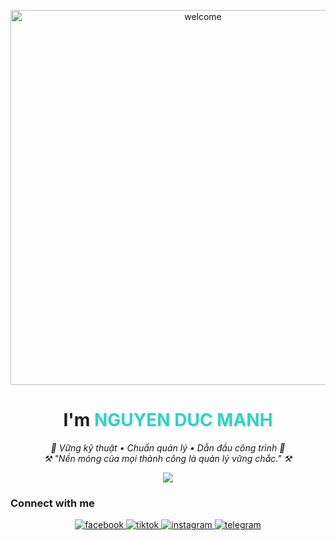 <p align="center">
  <img
    src="https://media2.giphy.com/media/v1.Y2lkPTc5MGI3NjExd2sxazc2aWM3bHZzNW5zdWNkdmphYWFpMGJrNHR3dnozMDcyYnp6NiZlcD12MV9pbnRlcm5hbF9naWZfYnlfaWQmY3Q9Zw/a5viI92PAF89q/giphy.gif" alt="welcome" width="600"/>
</p>

<h1 align="center">I'm <span style="color:#2dd4bf">NGUYEN DUC MANH</span> </h1>

<p align="center">
  <em>👷 Vững kỹ thuật • Chuẩn quản lý • Dẫn đầu công trình 👷</em><br>
  <em>⚒️ "Nền móng của mọi thành công là quản lý vững chắc." ⚒️</em>
</p>
 
<p align="center">
  <img src="https://readme-typing-svg.herokuapp.com?font=Fira+Code&pause=1000&color=2076F7&width=435&lines=Build+a+network+but+relearn+buildingPassionate+about+Networking+but+learning+how+to+build" />
</p>



### Connect with me
<p align="center">
  <a href="https://www.facebook.com/nqdmanh.226" target="_blank" rel="noopener noreferrer">
    <img alt="facebook" src="https://img.shields.io/badge/Facebook-1877F2?style=for-the-badge&logo=facebook&logoColor=white">
  </a>
  <a href="https://www.tiktok.com/@mahngg._" target="_blank" rel="noopener noreferrer">
    <img alt="tiktok" src="https://img.shields.io/badge/TikTok-000000?style=for-the-badge&logo=tiktok&logoColor=white">
  </a>
  <a href="https://www.instagram.com/nqducmah.07" target="_blank" rel="noopener noreferrer">
    <img alt="instagram" src="https://img.shields.io/badge/Instagram-E4405F?style=for-the-badge&logo=instagram&logoColor=white">
  </a>
  <a href="https://t.me/dmanh226" target="_blank" rel="noopener noreferrer">
    <img alt="telegram" src="https://img.shields.io/badge/Telegram-2CA5E0?style=for-the-badge&logo=telegram&logoColor=white">
  </a>
</p>
